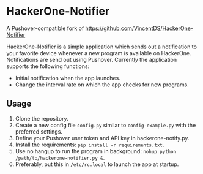 # HackerOne-Notifier

A Pushover-compatible fork of https://github.com/VincentDS/HackerOne-Notifier

HackerOne-Notifier is a simple application which sends out a notification to your favorite device whenever a new program is available on HackerOne. Notifications are send out using Pushover. Currently the application supports the following functions: 

- Initial notification when the app launches. 
- Change the interval rate on which the app checks for new programs.

## Usage

1. Clone the repository.
2. Create a new config file `config.py` similar to `config-example.py` with the preferred settings.
3. Define your Pushover user token and API key in hackerone-notify.py.
4. Install the requirements: `pip install -r requirements.txt`.
5. Use no hangup to run the program in background: `nohup python /path/to/hackerone-notifier.py &`.
6. Preferably, put this in `/etc/rc.local` to launch the app at startup.
